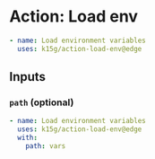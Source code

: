 # Action: Load env

```yaml
- name: Load environment variables
  uses: k15g/action-load-env@edge
```


## Inputs


### `path` (optional)

```yaml
- name: Load environment variables
  uses: k15g/action-load-env@edge
  with:
    path: vars
```
